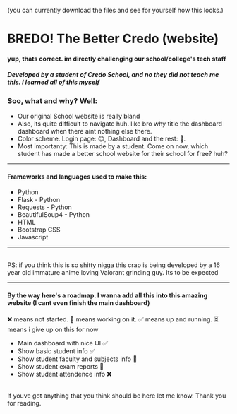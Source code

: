 (you can currently download the files and see for yourself how this looks.)
<br>
<h1>BREDO! The Better Credo (website)</h1>
<h4>yup, thats correct. im directly challenging our school/college's tech staff</h4>
<h5>Developed by a student of Credo School, and no they did not teach me this. I learned all of this myself</h5>
<h3>Soo, what and why? Well:</h3>
<ul>
  <li>Our original School website is really bland</li>
  <li>Also, its quite difficult to navigate huh. like bro why title the dashboard dashboard when there aint nothing else there.</li>
  <li>Color scheme. Login page: 😍, Dashboard and the rest: 🥴.</li>
  <li>Most importanty: This is made by a student. Come on now, which student has made a better school website for their school for free? huh?</li>
</ul>
<hr>
<h4>Frameworks and languages used to make this:</h4>
<ul>
  <li>Python</li>
  <li>Flask - Python</li>
  <li>Requests - Python</li>
  <li>BeautifulSoup4 - Python</li>
  <li>HTML</li>
  <li>Bootstrap CSS</li>
  <li>Javascript</li>
</ul>
<hr>
<br>
PS: if you think this is so shitty nigga this crap is being developed by a 16 year old immature anime loving Valorant grinding guy. Its to be expected
<br>
<hr>
<h4>By the way here's a roadmap. I wanna add all this into this amazing website (I cant even finish the main dashboard)</h4>
<p>❌ means not started. 🚧 means working on it. ✅ means up and running. ⏳ means i give up on this for now</p>
<ul>
  <li>Main dashboard with nice UI  ✅</li>  
  <li>Show basic student info  ✅</li>  
  <li>Show student faculty and subjects info  🚧</li>  
  <li>Show student exam reports  🚧</li>  
  <li>Show student attendence info  ❌</li>  
</ul>
<br>
If youve got anything that you think should be here let me know.
Thank you for reading.
